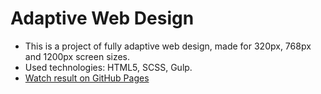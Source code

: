# Adaptive Web Design   
- This is a project of fully adaptive web design, made for 320px, 768px and 1200px screen sizes.   
- Used technologies: HTML5, SCSS, Gulp.   
- [Watch result on GitHub Pages](dorvika.github.io/adaptive-web-design/)
